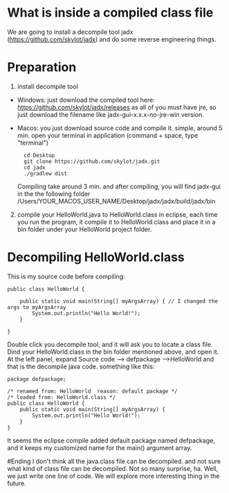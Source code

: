 # What is inside a compiled class file
We are going to install a decompile tool jadx (https://github.com/skylot/jadx)
and do some reverse engineering things.

# Preparation
1. install decompile tool
- Windows: just download the compiled tool here: https://github.com/skylot/jadx/releases  as all of you must have jre, so just download the filename like jadx-gui-x.x.x-no-jre-win version.
- Macos: you just download source code and compile it. simple, around 5 min.
	open your terminal in application (command + space, type "terminal")
	
		cd Desktop 
		git clone https://github.com/skylot/jadx.git
		cd jadx
		./gradlew dist
	
	Compiling take around 3 min. and after compiling, you will find	jadx-gui in the the following folder
		/Users/YOUR_MACOS_USER_NAME/Desktop/jadx/jadx/build/jadx/bin
2. compile your HelloWorld.java to HelloWorld.class
	in eclipse, each time you run the program, it compile it to HelloWorld.class and place it in a bin folder under your HelloWorld project folder. 

# Decompiling HelloWorld.class
This is my source code before compiling:

	public class HelloWorld {
	
		public static void main(String[] myArgsArray) { // I changed the args to myArgsArray
			System.out.println("Hello World!");
		}
	
	}
	
Double click you decompile tool, and it will ask you to locate a class file. Dind your HelloWorld.class in the bin folder mentioned above, and open it. At the left panel, expand Source code --> defpackage -->HelloWorld
and that is the decompile java code. something like this:

	package defpackage;
	
	/* renamed from: HelloWorld  reason: default package */
	/* loaded from: HelloWorld.class */
	public class HelloWorld {
	    public static void main(String[] myArgsArray) {
	        System.out.println("Hello World!");
	    }
	}

It seems the eclipse compile added default package named defpackage, and it keeps my customized name for the main() argument array.

#Ending
I don't think all the java.class file can be decompiled. and not sure what kind of class file can be decompiled.
Not so many surprise, ha. Well, we just write one line of code.
We will explore more interesting thing in the future.
